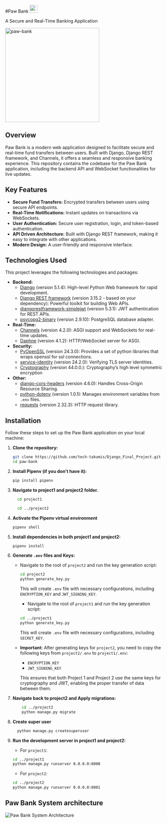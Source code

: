 #Paw Bank <img src="https://private-user-images.githubusercontent.com/156514426/398561049-b917a6da-f9b3-4c0c-acce-3d46f7a686ba.svg?jwt=eyJhbGciOiJIUzI1NiIsInR5cCI6IkpXVCJ9.eyJpc3MiOiJnaXRodWIuY29tIiwiYXVkIjoicmF3LmdpdGh1YnVzZXJjb250ZW50LmNvbSIsImtleSI6ImtleTUiLCJleHAiOjE3MzUxMjE3MzYsIm5iZiI6MTczNTEyMTQzNiwicGF0aCI6Ii8xNTY1MTQ0MjYvMzk4NTYxMDQ5LWI5MTdhNmRhLWY5YjMtNGMwYy1hY2NlLTNkNDZmN2E2ODZiYS5zdmc_WC1BbXotQWxnb3JpdGhtPUFXUzQtSE1BQy1TSEEyNTYmWC1BbXotQ3JlZGVudGlhbD1BS0lBVkNPRFlMU0E1M1BRSzRaQSUyRjIwMjQxMjI1JTJGdXMtZWFzdC0xJTJGczMlMkZhd3M0X3JlcXVlc3QmWC1BbXotRGF0ZT0yMDI0MTIyNVQxMDEwMzZaJlgtQW16LUV4cGlyZXM9MzAwJlgtQW16LVNpZ25hdHVyZT0xYzQ0YWRmZTkzZWFlM2ZhYjUwODY4Zjg3Yzg4Y2I3N2JmZTdhYmIxZjAxNGIwODA4NjQ1ODBlNzIwZWU2ZmM0JlgtQW16LVNpZ25lZEhlYWRlcnM9aG9zdCJ9.gAT2DIAzqShc5CgH0zER1OfOJDgyLM_VaLpG8tLnneE" alt="paw-bank" style="max-width: 100%; width: 25px;">

A Secure and Real-Time Banking Application

<img src="https://private-user-images.githubusercontent.com/156514426/398561049-b917a6da-f9b3-4c0c-acce-3d46f7a686ba.svg?jwt=eyJhbGciOiJIUzI1NiIsInR5cCI6IkpXVCJ9.eyJpc3MiOiJnaXRodWIuY29tIiwiYXVkIjoicmF3LmdpdGh1YnVzZXJjb250ZW50LmNvbSIsImtleSI6ImtleTUiLCJleHAiOjE3MzUxMjE3MzYsIm5iZiI6MTczNTEyMTQzNiwicGF0aCI6Ii8xNTY1MTQ0MjYvMzk4NTYxMDQ5LWI5MTdhNmRhLWY5YjMtNGMwYy1hY2NlLTNkNDZmN2E2ODZiYS5zdmc_WC1BbXotQWxnb3JpdGhtPUFXUzQtSE1BQy1TSEEyNTYmWC1BbXotQ3JlZGVudGlhbD1BS0lBVkNPRFlMU0E1M1BRSzRaQSUyRjIwMjQxMjI1JTJGdXMtZWFzdC0xJTJGczMlMkZhd3M0X3JlcXVlc3QmWC1BbXotRGF0ZT0yMDI0MTIyNVQxMDEwMzZaJlgtQW16LUV4cGlyZXM9MzAwJlgtQW16LVNpZ25hdHVyZT0xYzQ0YWRmZTkzZWFlM2ZhYjUwODY4Zjg3Yzg4Y2I3N2JmZTdhYmIxZjAxNGIwODA4NjQ1ODBlNzIwZWU2ZmM0JlgtQW16LVNpZ25lZEhlYWRlcnM9aG9zdCJ9.gAT2DIAzqShc5CgH0zER1OfOJDgyLM_VaLpG8tLnneE" alt="paw-bank" style="max-width: 100%; width: 300px;">


## Overview

Paw Bank is a modern web application designed to facilitate secure and real-time fund transfers between users. Built with Django, Django REST framework, and Channels, it offers a seamless and responsive banking experience. This repository contains the codebase for the Paw Bank application, including the backend API and WebSocket functionalities for live updates.

## Key Features

-   **Secure Fund Transfers:** Encrypted transfers between users using secure API endpoints.
-   **Real-Time Notifications:** Instant updates on transactions via WebSockets.
-   **User Authentication:** Secure user registration, login, and token-based authentication.
-   **API Driven Architecture:** Built with Django REST framework, making it easy to integrate with other applications.
-   **Modern Design:** A user-friendly and responsive interface.

## Technologies Used

This project leverages the following technologies and packages:

-   **Backend:**
    -   [Django](https://www.djangoproject.com/) (version 5.1.4): High-level Python Web framework for rapid development.
    -   [Django REST framework](https://www.django-rest-framework.org/) (version 3.15.2 - based on your dependency): Powerful toolkit for building Web APIs.
    -   [djangorestframework-simplejwt](https://github.com/jazzband/djangorestframework-simplejwt) (version 5.3.1): JWT authentication for REST APIs.
    -   [psycopg2-binary](https://pypi.org/project/psycopg2-binary/) (version 2.9.10): PostgreSQL database adapter.
-   **Real-Time:**
    -   [Channels](https://channels.readthedocs.io/en/stable/) (version 4.2.0): ASGI support and WebSockets for real-time updates.
    -   [Daphne](https://daphne.readthedocs.io/en/latest/) (version 4.1.2): HTTP/WebSocket server for ASGI.
-   **Security:**
    -   [PyOpenSSL](https://pypi.org/project/pyOpenSSL/) (version 24.3.0): Provides a set of python libraries that wraps openssl for ssl connections.
    -   [service-identity](https://pypi.org/project/service-identity/) (version 24.2.0):  Verifying TLS server identities.
    -   [Cryptography](https://pypi.org/project/cryptography/) (version 44.0.0.): Cryptography’s high level symmetric encryption
-   **Other:**
    -   [django-cors-headers](https://github.com/adamchainz/django-cors-headers) (version 4.6.0): Handles Cross-Origin Resource Sharing.
    -   [python-dotenv](https://github.com/theskumar/python-dotenv) (version 1.0.1): Manages environment variables from `.env` files.
    -   [requests](https://pypi.org/project/requests/) (version 2.32.3): HTTP request library.


## Installation

Follow these steps to set up the Paw Bank application on your local machine:

1.  **Clone the repository:**

    ```bash
    git clone https://github.com/tech-takumis/Django_Final_Project.git
    cd paw-bank
    ```

2.  **Install Pipenv (if you don't have it):**

    ```bash
    pip install pipenv
    ```

3. **Navigate to project1 and project2 folder.**

    ```bash
      cd project1
    ```

    ```bash
      cd ../project2
    ```
4.  **Activate the Pipenv virtual environment**

    ```bash
    pipenv shell
    ```
5.  **Install dependencies in both project1 and project2:**

    ```bash
    pipenv install
    ```
6.  **Generate `.env` files and Keys:**

    -   Navigate to the root of `project2` and run the key generation script:

        ```bash
        cd project2
        python generate_key.py
        ```
        This will create `.env` file with necessary configurations, including `ENCRYPTION_KEY` and `JWT_SIGNING_KEY`.
         -   Navigate to the root of `project1` and run the key generation script:

        ```bash
        cd ../project1
        python generate_key.py
        ```
        This will create `.env` file with necessary configurations, including `SECRET_KEY`.

    -   **Important:** After generating keys for `project2`, you need to copy the following keys from `project2/.env` to `project1/.env`:

        -   `ENCRYPTION_KEY`
        -   `JWT_SIGNING_KEY`

        This ensures that both Project 1 and Project 2 use the same keys for cryptography and JWT, enabling the proper transfer of data between them.

7. **Navigate back to project2 and Apply migrations:**
    ```bash
        cd ../project2
        python manage.py migrate
    ```
8.  **Create super user**
      ```bash
        python manage.py createsuperuser
      ```
9.  **Run the development server in project1 and project2:**
    
    -   For `project1`:

       ```bash
       cd ../project1
       python manage.py runserver 0.0.0.0:8000
       ```
    -   For `project2`:

       ```bash
       cd ../project2
       python manage.py runserver 0.0.0.0:8001
       ```
## Paw Bank System architecture


![Paw Bank System Architecture](https://github.com/user-attachments/assets/ea0c86ef-8aae-4da2-a8e4-0a82bf4c9165)
